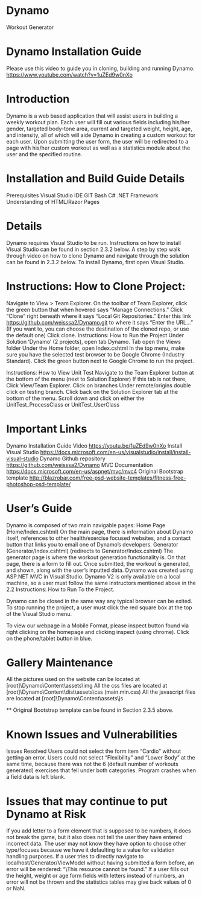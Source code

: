 # Dynamo
Workout Generator

# Dynamo Installation Guide
Please use this video to guide you in cloning, building and running Dynamo. 
https://www.youtube.com/watch?v=1uZEd9w0nXo

# Introduction
Dynamo is a  web based application that will assist users in building a weekly workout plan. Each user will fill out various fields including his/her gender, targeted body-tone area,  current and targeted weight,  height, age, and  intensity, all of which will aide Dynamo in creating a custom workout for each user. Upon submitting the user form,  the user will be redirected to a page with his/her custom workout as well as a statistics module about the user and the specified routine. 

# Installation and Build Guide Details
  Prerequisites
    Visual Studio IDE
     GIT Bash
     C# .NET Framework
     Understanding of HTML/Razor Pages

# Details
Dynamo requires Visual Studio to be run. Instructions on how to install Visual Studio can be found in section 2.3.2 below. A step by step walk through video on how to clone Dynamo and navigate through the solution can be found in 2.3.2 below. To install Dynamo, first open Visual Studio. 

# Instructions: How to Clone Project: 
Navigate to View > Team Explorer.
On the toolbar of Team Explorer, click the green button that when hovered says “Manage Connections.”
 Click “Clone” right beneath where it says “Local Git Repositories.” 
Enter this link https://github.com/weisssa2/Dynamo.git to where it says “Enter the URL…” (If you want to, you can choose the destination of the cloned repo, or use the default one)
Click clone.
Instructions: How to Run the Project
Under Solution ‘Dynamo’ (2 projects), open tab Dynamo.
Tab open the Views folder
Under the Home folder, open Index.cshtml
In the top menu, make sure you have the selected test browser to be Google Chrome (Industry Standard).
Click the green button next to Google Chrome to run the project. 

Instructions: How to View Unit Test
Navigate to the Team Explorer button at the bottom of the menu (next to Solution Explorer) If this tab is not there, Click View/Team Explorer. 
Click on branches
Under remote/origins double click on testing branch.
Click back on the Solution Explorer tab at the bottom of the menu.
Scroll down and click on either the UnitTest_ProcessClass or UnitTest_UserClass


# Important Links 
Dynamo Installation Guide Video https://youtu.be/1uZEd9w0nXo
Install Visual Studio https://docs.microsoft.com/en-us/visualstudio/install/install-visual-studio
Dynamo Github repository https://github.com/weisssa2/Dynamo
MVC Documentation https://docs.microsoft.com/en-us/aspnet/mvc/mvc4
Original Bootstrap template http://blazrobar.com/free-psd-website-templates/fitness-free-photoshop-psd-template/

# User’s Guide
Dynamo is composed of two main navigable pages:
Home Page (Home/Index.cshtml)
On the main page, there is information about Dynamo itself, references to other health/exercise focused websites, and a contact button that links you to email one of Dynamo’s developers.
Generator (Generator/Index.cshtml) (redirects to Generator/Index.cshtml)
The generator page is where the workout generation functionality is. On that page, there is a form to fill out. Once submitted, the workout is generated, and shown, along with the user’s inputted data.
Dynamo was created using ASP.NET MVC in Visual Studio. Dynamo V2 is only available on a  local machine, so a user must follow the same instructors mentioned above in the 2.2 Instructions: How to Run To the Project.

Dynamo can be closed in the same way any typical browser can be exited. To stop running the project, a user must click the red square box at the top of the Visual Studio menu.  

To view our webpage in a Mobile Format, please inspect button found via right clicking on the homepage and clicking inspect  (using chrome). Click on the phone/tablet button in blue. 




# Gallery Maintenance
All the pictures used on the website can be located at [root]\Dynamo\Content\assets\img
All the css files are located at [root]\Dynamo\Content\dist\assets\css (main.min.css)
All the javascript files are located at [root]\Dynamo\Content\assets\js

** Original Bootstrap template can be found in Section 2.3.5 above. 

# Known Issues and Vulnerabilities
Issues Resolved
Users could not select the form item “Cardio” without getting an error.
Users could not select “Flexibility” and “Lower Body” at the same time, because there was not the 6 (default number of workouts generated) exercises that fell under both categories. 
Program crashes when a field data is left blank.

# Issues that may continue to put Dynamo at Risk
If you add letter to a form element that is supposed to be numbers, it does not break the game, but it also does not tell the user they have entered incorrect data. 
The user may not know they have option to choose other type/focuses because we have it defaulting to a value for validation handling purposes. 
If a user tries to directly navigate to localhost/Generator/ViewModel without having submitted a form before, an error will be rendered: “\This resource cannot be found.”
If a user fills out the height, weight or age form fields with letters instead of numbers, an error will not be thrown and the statistics tables may give back values of 0 or NaN. 
